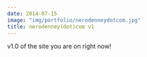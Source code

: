 ```yaml
---
date: 2014-07-15
image: "img/portfolio/nerodenneydotcom.jpg"
title: nerodenney(dot)com v1
---
```

v1.0 of the site you are on right now!

